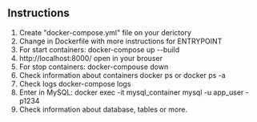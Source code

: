 ## Instructions

1. Create "docker-compose.yml" file on your derictory
2. Change in Dockerfile with more instructions for ENTRYPOINT
3. For start containers: 
                        docker-compose up --build
4. http://localhost:8000/ open in your brouser
5. For stop containers:
                        docker-compouse down
6. Check information about containers docker ps or docker ps -a
7. Check logs docker-compose logs
8. Enter in MySQL:
                  docker exec -it mysql_container mysql -u app_user -p1234
9. Check information about database, tables or more.

                  
